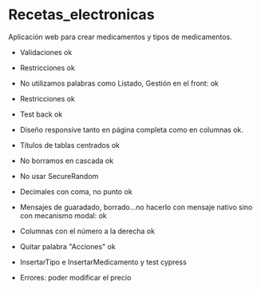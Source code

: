 # Recetas_electronicas
Aplicación web para crear medicamentos y tipos de medicamentos.
- Validaciones ok
- Restricciones ok
- No utilizamos palabras como Listado, Gestión en el front: ok
- Restricciones ok
- Test back ok
- Diseño responsive tanto en página completa como en columnas ok.
- Títulos de tablas centrados ok
- No borramos en cascada ok
- No usar SecureRandom
- Decimales con coma, no punto ok
- Mensajes de guaradado, borrado...no hacerlo con mensaje nativo sino con mecanismo modal: ok
- Columnas con el número a la derecha ok
- Quitar palabra "Acciones" ok
- InsertarTipo e InsertarMedicamento y test cypress

- Errores: poder modificar el precio

